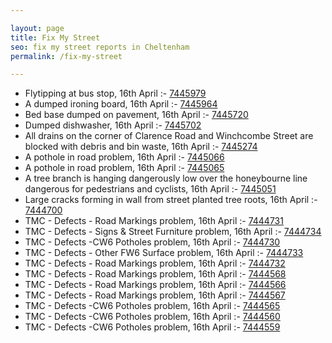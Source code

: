```yaml
---

layout: page
title: Fix My Street
seo: fix my street reports in Cheltenham
permalink: /fix-my-street

---
```


<!-- fix_marker starts -->

- Flytipping at bus stop, 16th April :- [7445979](https://www.fixmystreet.com/report/7445979)
- A dumped ironing board, 16th April :- [7445964](https://www.fixmystreet.com/report/7445964)
- Bed base dumped on pavement, 16th April :- [7445720](https://www.fixmystreet.com/report/7445720)
- Dumped dishwasher, 16th April :- [7445702](https://www.fixmystreet.com/report/7445702)
- All drains on the corner of Clarence Road and Winchcombe Street are blocked with debris and bin waste, 16th April :- [7445274](https://www.fixmystreet.com/report/7445274)
- A pothole in road problem, 16th April :- [7445066](https://www.fixmystreet.com/report/7445066)
- A pothole in road problem, 16th April :- [7445065](https://www.fixmystreet.com/report/7445065)
- A tree branch is hanging dangerously low over the honeybourne line dangerous for pedestrians and cyclists, 16th April :- [7445051](https://www.fixmystreet.com/report/7445051)
- Large cracks forming in wall from street planted tree roots, 16th April :- [7444700](https://www.fixmystreet.com/report/7444700)
- TMC - Defects - Road Markings problem, 16th April :- [7444731](https://www.fixmystreet.com/report/7444731)
- TMC - Defects - Signs & Street Furniture problem, 16th April :- [7444734](https://www.fixmystreet.com/report/7444734)
- TMC - Defects -CW6 Potholes  problem, 16th April :- [7444730](https://www.fixmystreet.com/report/7444730)
- TMC - Defects - Other FW6  Surface problem, 16th April :- [7444733](https://www.fixmystreet.com/report/7444733)
- TMC - Defects - Road Markings problem, 16th April :- [7444732](https://www.fixmystreet.com/report/7444732)
- TMC - Defects - Road Markings problem, 16th April :- [7444568](https://www.fixmystreet.com/report/7444568)
- TMC - Defects - Road Markings problem, 16th April :- [7444566](https://www.fixmystreet.com/report/7444566)
- TMC - Defects - Road Markings problem, 16th April :- [7444567](https://www.fixmystreet.com/report/7444567)
- TMC - Defects -CW6 Potholes  problem, 16th April :- [7444565](https://www.fixmystreet.com/report/7444565)
- TMC - Defects -CW6 Potholes  problem, 16th April :- [7444560](https://www.fixmystreet.com/report/7444560)
- TMC - Defects -CW6 Potholes  problem, 16th April :- [7444559](https://www.fixmystreet.com/report/7444559)

<!-- fix_marker ends -->